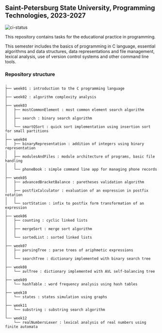 ## Saint-Petersburg State University, Programming Technologies, 2023-2027

![ci-status](https://github.com/bygu4/Semester1/actions/workflows/ci.yml/badge.svg?event=push)

This repository contains tasks for the educational practice in programming.

This semester includes the basics of programming in C language, essential algorithms and data structures,
data representations and file management, lexical analysis, use of version control systems and other command line tools.

### Repository structure

```
.
├── week01 : introduction to the C programming language
│
├── week02 : algorithm complexity analysis
│
├── week03
│   ├── mostCommonElement : most common element search algorithm
│   │
│   ├── search : binary search algorithm
│   │
│   └── smartQSort : quick sort implementation using insertion sort for small partitions
│
├── week04
│   ├── binaryRepresentation : addition of integers using binary representation
│   │
│   ├── modulesAndFiles : module architecture of programs, basic file handling
│   │
│   └── phoneBook : simple command line app for managing phone records
│
├── week05
│   ├── advancedBracketBalance : paretheses validation algorithm
│   │
│   ├── postfixCalculator : evaluation of an expression in postfix notation
│   │
│   └── sortStation : infix to postfix form transformation of an expression
│
├── week06
│   ├── counting : cyclic linked lists
│   │
│   ├── mergeSort : merge sort algorithm
│   │
│   └── sortedList : sorted linked lists
│
├── week07
│   ├── parsingTree : parse trees of ariphmetic expressions
│   │
│   └── searchTree : dictionary implemented with binary search tree
│
├── week08
│   └── avlTree : dictionary implemented with AVL self-balancing tree
│
├── week09
│   └── hashTable : word frequency analysis using hash tables
│
├── week10
│   └── states : states simulation using graphs
│
├── week11
│   └── substring : substring search algorithm
│
└── week12
    └── realNumbersLexer : lexical analysis of real numbers using finite automata
```

